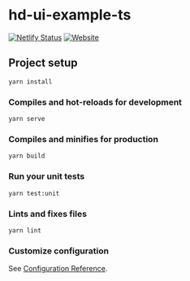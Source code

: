 # hd-ui-example-ts

[![Netlify Status](https://api.netlify.com/api/v1/badges/2c161c18-4a66-49b0-a895-2f35fc9d0d0d/deploy-status)](https://app.netlify.com/sites/hd-ui-examples/deploys)
[![Website](https://img.shields.io/website?url=https%3A%2F%2Fexamples.hd-ui.com%2Fhd-ui-example-ts%2F)](https://examples.hd-ui.com/hd-ui-example-ts/)

## Project setup
```
yarn install
```

### Compiles and hot-reloads for development
```
yarn serve
```

### Compiles and minifies for production
```
yarn build
```

### Run your unit tests
```
yarn test:unit
```

### Lints and fixes files
```
yarn lint
```

### Customize configuration
See [Configuration Reference](https://cli.vuejs.org/config/).
